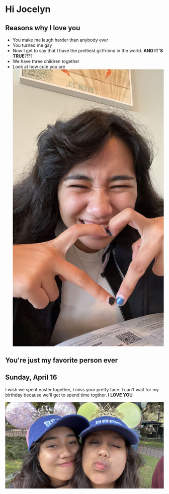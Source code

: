 # Hi Jocelyn

## Reasons why I love you

* You make me laugh harder than anybody ever
* You turned me gay
* Now I get to say that I have the prettiest girlfriend in the world. **AND IT'S TRUE**?!??
* We have three children together
* Look at how cute you are 
![](IMG_1397.png)

## You're just my favorite person ever

## Sunday, April 16

I wish we spent easter together, I miss your pretty face. I can't wait for my birthday because we'll get to spend time togther. **I LOVE YOU**

![](IMG_1600.jpg)

